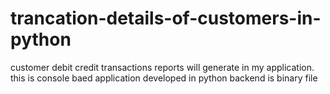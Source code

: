 # trancation-details-of-customers-in-python
customer debit credit transactions reports will generate in my application.
this is console baed application developed in python backend is binary file
